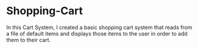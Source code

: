 # Shopping-Cart
In this Cart System, I created a basic shopping cart system that reads from a file of default items and displays those items to the user in order to add them to their cart.
